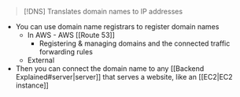 >[!DNS]
>Translates domain names to IP addresses
>

- You can use domain name registrars to register domain names
	- In AWS - AWS [[Route 53]]
		- Registering & managing domains and the connected traffic forwarding rules
	- External
- Then you can connect the domain name to any [[Backend Explained#server|server]] that serves a website, like an [[EC2|EC2 instance]]